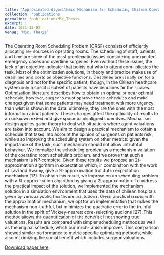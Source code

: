 ```yaml
---
title: "Approximated Algorithmic Mechanism for Scheduling Chilean Operating Rooms with Multi-Agent Based Simulation"
collection: 'publications'
permalink: /publication/MSc_Thesis
excerpt: ''
date: 2021-12-02
venue: 'MSc. Thesis'
---
```

The Operating Room Scheduling Problem (ORSP) consists of efficiently allocating re-
sources in operating rooms. The scheduling of staff, patients and time are some of the most
problematic issues considering unexpected emergency cases and overtime surgeries. Even
without these issues, the lack of an objective indicator that points out who to attend com-
plicates the task.
Most of the optimization solutions, in theory and practice make use of deadlines and costs
as objective functions. Deadlines are usually set for a diagnosis and not for the specific
patient, though, in the Chilean healthcare system only a specific subset of patients have
deadlines for their cases. Optimization literature describes how to obtain an optimal or near
optimal schedule, however, surgeons must approve these schedules and make changes given
that some patients may need treatment with more urgency than what is shown in the data:
ultimately, they are the ones with the most information about patients. These changes affect
the optimality of results to an unknown extent and give space to misaligned incentives.
Mechanism design applies game theory to deal with situations where agent valuations are
taken into account. We aim to design a practical mechanism to obtain a schedule that takes
into account the opinion of surgeons on patients risk, while also improving the scheduling
system on other metrics: given the importance of the task, such mechanism should not allow
untruthful behaviour.
We formalize the scheduling problem as a mechanism variation of the operating room
scheduling problem, and we prove that such a mechanism is NP-complete. Given these
results, we propose an 2t-approximation algorithm in expectation which, in combination
with the work of Lavi and Swamy, give a 2t-approximation truthful in expectation mechanism
[17]. To obtain this result, we improve on an scheduling problem with a 6t-approximation
algorithm by giving a 2t-approximation.
To address the practical impact of the solution, we implemented the mechanism solution
in a simulation environment that uses the data of Chilean hospitals given by various public
healthcare institutions. Given practical issues with the approximation mechanism, we opt
for an implementation that makes the mechanism non-truthful, but minimizes the quadratic
error to the truthful solution in the spirit of Vickrey-nearest core-selecting auctions [27]. This
method allows the quantification of the benefit of not showing true valuations. Results are
compared with simpler scheduling methods as well as the original schedule, which our mech-
anism improves. This comparison showed similar performance to metric specific optimizing
methods, while also maximizing the social benefit which includes surgeon valuations.

[Download paper here](https://anduresu.github.io/files/MSc_Thesis_AndresOArredondo.pdf)